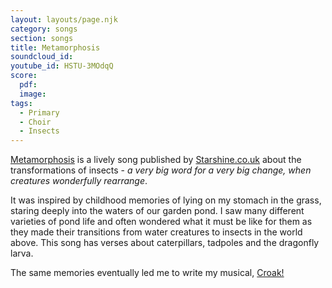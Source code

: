 ```yaml
---
layout: layouts/page.njk
category: songs
section: songs
title: Metamorphosis
soundcloud_id:
youtube_id: HSTU-3MOdqQ
score:
  pdf:
  image:
tags:
  - Primary
  - Choir
  - Insects
---
```


[Metamorphosis](https://www.outoftheark.co.uk/croak.html) is a lively song published by [Starshine.co.uk](https://www.starshine.co.uk/) about the transformations of insects - *a very big word for a very big change, when creatures wonderfully rearrange*. 

It was inspired by childhood memories of lying on my stomach in the grass, staring deeply into the waters of our garden pond. I saw many different varieties of pond life and often wondered what it must be like for them as they made their transitions from water creatures to insects in the world above. This song has verses about caterpillars, tadpoles and the dragonfly larva.

The same memories eventually led me to write my musical, [Croak!](https://www.outoftheark.co.uk/croak.html)
